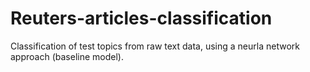 # Reuters-articles-classification
Classification of test topics from raw text data, using a neurla network approach (baseline model).
